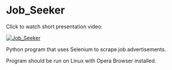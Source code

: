 # Job_Seeker

Click to watch short presentation video:

[![Job_Seeker](http://img.youtube.com/vi/ntZjyx-Y0nI/0.jpg)](http://www.youtube.com/watch?v=ntZjyx-Y0nI "Job_Seeker")

Python program that uses Selenium to scrape job advertisements.

Program should be run on Linux with Opera Browser installed.


